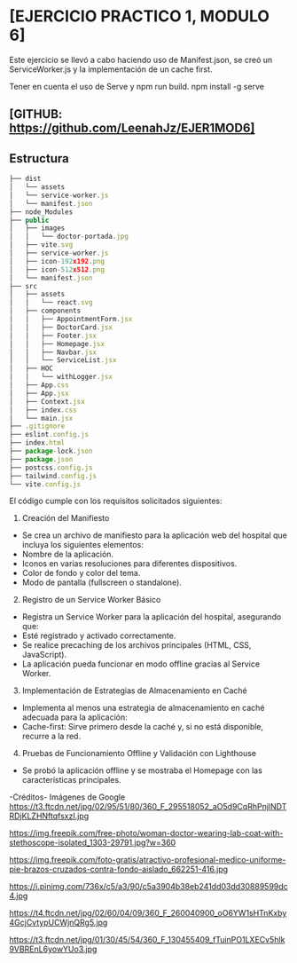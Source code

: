 # [EJERCICIO PRACTICO 1, MODULO 6]

Este ejercicio se llevó a cabo haciendo uso de Manifest.json, se creó un ServiceWorker.js y la implementación de un cache first.

Tener en cuenta el uso de Serve y npm run build.
npm install -g serve

## [GITHUB: https://github.com/LeenahJz/EJER1MOD6]

## Estructura 
```js 
├── dist
│   └── assets
│   └── service-worker.js
│   └── manifest.json
├── node_Modules
├── public
│   ├── images
│   │   └── doctor-portada.jpg
│   ├── vite.svg
│   ├── service-worker.js
│   ├── icon-192x192.png
│   ├── icon-512x512.png
│   └── manifest.json
├── src
│   ├── assets
│   │   └── react.svg
│   ├── components
│   │   ├── AppointmentForm.jsx
│   │   ├── DoctorCard.jsx
│   │   ├── Footer.jsx
│   │   ├── Homepage.jsx
│   │   ├── Navbar.jsx
│   │   └── ServiceList.jsx
│   ├── HOC
│   │   └── withLogger.jsx
│   ├── App.css
│   ├── App.jsx
│   ├── Context.jsx
│   ├── index.css
│   └── main.jsx
├── .gitignore
├── eslint.config.js
├── index.html
├── package-lock.json
├── package.json
├── postcss.config.js
├── tailwind.config.js
└── vite.config.js
```

El código cumple con los requisitos solicitados siguientes:

1. Creación del Manifiesto
- Se crea un archivo de manifiesto para la aplicación web del hospital que incluya los
siguientes elementos:
- Nombre de la aplicación.
- Iconos en varias resoluciones para diferentes dispositivos.
- Color de fondo y color del tema.
- Modo de pantalla (fullscreen o standalone).

2. Registro de un Service Worker Básico 
- Registra un Service Worker para la aplicación del hospital, asegurando que:
- Esté registrado y activado correctamente.
- Se realice precaching de los archivos principales (HTML, CSS, JavaScript).
- La aplicación pueda funcionar en modo offline gracias al Service Worker.

3. Implementación de Estrategias de Almacenamiento en Caché 
- Implementa al menos una estrategia de almacenamiento en caché adecuada para la
aplicación:
- Cache-first: Sirve primero desde la caché y, si no está disponible, recurre a la
red.

4. Pruebas de Funcionamiento Offline y Validación con Lighthouse
- Se probó la aplicación offline y se mostraba el Homepage con las características principales.


-Créditos-
Imágenes de Google
https://t3.ftcdn.net/jpg/02/95/51/80/360_F_295518052_aO5d9CqRhPnjlNDTRDjKLZHNftqfsxzI.jpg

https://img.freepik.com/free-photo/woman-doctor-wearing-lab-coat-with-stethoscope-isolated_1303-29791.jpg?w=360

https://img.freepik.com/foto-gratis/atractivo-profesional-medico-uniforme-pie-brazos-cruzados-contra-fondo-aislado_662251-416.jpg

https://i.pinimg.com/736x/c5/a3/90/c5a3904b38eb241dd03dd30889599dc4.jpg

https://t4.ftcdn.net/jpg/02/60/04/09/360_F_260040900_oO6YW1sHTnKxby4GcjCvtypUCWjnQRg5.jpg

https://t3.ftcdn.net/jpg/01/30/45/54/360_F_130455409_fTuinPO1LXECv5hlk9VBREnL6yowYUo3.jpg
